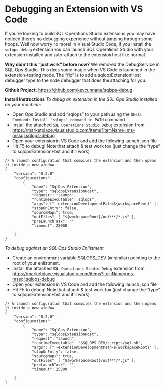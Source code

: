 # Debugging an Extension with VS Code

If you’re looking to build SQL Operations Studio extensions you may have noticed there’s no debugging experience without jumping through some hoops. Well now worry no more! In Visual Studio Code, if you install the `sqlops-debug` extension you can launch SQL Operations Studio with your extension installed and auto-attach to the extension host like normal.
 
**Why didn’t this “just work” before now?**
We removed the DebugService in SQL Ops Studio. This does some magic when VS Code is launched in the extension-testing mode. The “fix” is to add a sqlopsExtensionHost debugger type to the node debugger that does the attaching for you.
 
**Github Project:** https://github.com/kevcunnane/sqlops-debug 
 
**Install Instructions**
*To debug an extension in the SQL Ops Studio installed on your machine:*
-	Open Ops Studio and add “sqlops” to your path using the `Shell Command: Install 'sqlops' command in PATH` command
-	Install the attached `SQL Operations Studio Debug` extension from https://marketplace.visualstudio.com/items?itemName=ms-mssql.sqlops-debug
-	Open your extension in VS Code and add the following launch.json file 
-	Hit F5 to debug! Note that attach & test work too (just change the “type” to sqlopsExtensionHost and it’ll work)
 
```
// A launch configuration that compiles the extension and then opens it inside a new window
{
    "version": "0.2.0",
    "configurations": [
        {
            "name": "SqlOps Extension",
            "type": "sqlopsExtensionHost",
            "request": "launch",
            "runtimeExecutable": sqlops",
            "args": ["--extensionDevelopmentPath=${workspaceRoot}" ],
            "stopOnEntry": false,
            "sourceMaps": true,
            "outFiles": [ "${workspaceRoot}/out/**/*.js" ],
            "preLaunchTask": "",
            "timeout": 25000
        
    ]
}
``` 

*To debug against an SQL Ops Studio Enlistment*
-	Create an environment variable SQLOPS_DEV (or similar) pointing to the root of your enlistment.
-	Install the attached `SQL Operations Studio Debug` extension from https://marketplace.visualstudio.com/items?itemName=ms-mssql.sqlops-debug
-	Open your extension in VS Code and add the following launch.json file
-	Hit F5 to debug! Note that attach & test work too (just change the “type” to sqlopsExtensionHost and it’ll work)
 
```
// A launch configuration that compiles the extension and then opens it inside a new window
{
    "version": "0.2.0",
    "configurations": [
        {
            "name": "SqlOps Extension",
            "type": "sqlopsExtensionHost",
            "request": "launch",
            "runtimeExecutable": "$SQLOPS_DEV/scripts/sql.sh",
            "args": ["--extensionDevelopmentPath=${workspaceRoot}" ],
            "stopOnEntry": false,
            "sourceMaps": true,
            "outFiles": [ "${workspaceRoot}/out/**/*.js" ],
            "preLaunchTask": "",
            "timeout": 25000
        
    ]
}
```

